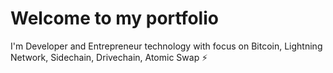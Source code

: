 # Welcome to my portfolio 

I'm Developer and Entrepreneur technology with focus on Bitcoin, Lightning Network, Sidechain, Drivechain, Atomic Swap ⚡
